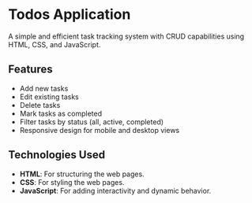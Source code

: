 # Todos Application

A simple and efficient task tracking system with CRUD capabilities using HTML, CSS, and JavaScript.

## Features

- Add new tasks
- Edit existing tasks
- Delete tasks
- Mark tasks as completed
- Filter tasks by status (all, active, completed)
- Responsive design for mobile and desktop views

## Technologies Used

- **HTML**: For structuring the web pages.
- **CSS**: For styling the web pages.
- **JavaScript**: For adding interactivity and dynamic behavior.
